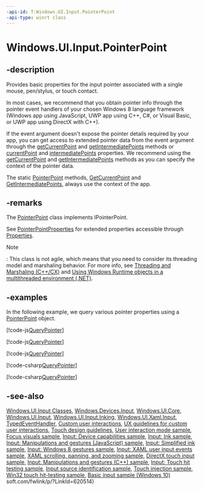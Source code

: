 ```yaml
---
-api-id: T:Windows.UI.Input.PointerPoint
-api-type: winrt class
---
```


<!-- Class syntax.
public class PointerPoint : Windows.UI.Input.IPointerPoint
-->

# Windows.UI.Input.PointerPoint

## -description
Provides basic properties for the input pointer associated with a single mouse, pen/stylus, or touch contact.

In most cases, we recommend that you obtain pointer info through the pointer event handlers of your chosen Windows 8 language framework (Windows app using JavaScript, UWP app using C++, C#, or Visual Basic, or UWP app using DirectX with C++).

If the event argument doesn't expose the pointer details required by your app, you can get access to extended pointer data from the event argument through the [getCurrentPoint](XREF:TODO:wwa.MSPointerEvent_getCurrentPoint) and [getIntermediatePoints](XREF:TODO:wwa.MSPointerEvent_getIntermediatePoints) methods or [currentPoint](XREF:TODO:wwa.MSPointerEvent_currentPoint) and [intermediatePoints](XREF:TODO:ie.MSPointerEvent_intermediatePoints) properties. We recommend using the [getCurrentPoint](XREF:TODO:wwa.MSPointerEvent_getCurrentPoint) and [getIntermediatePoints](XREF:TODO:wwa.MSPointerEvent_getIntermediatePoints) methods as you can specify the context of the pointer data.

The static [PointerPoint](pointerpoint.md) methods, [GetCurrentPoint](pointerpoint_getcurrentpoint.md) and [GetIntermediatePoints](pointerpoint_getintermediatepoints.md), always use the context of the app.

## -remarks
The [PointerPoint](pointerpoint.md) class implements IPointerPoint.

See [PointerPointProperties](pointerpointproperties.md) for extended properties accessible through [Properties](pointerpoint_properties.md).

> [!NOTE]
> : This class is not agile, which means that you need to consider its threading model and marshaling behavior. For more info, see [Threading and Marshaling (C++/CX)](http://go.microsoft.com/fwlink/p/?linkid=258275) and [Using Windows Runtime objects in a multithreaded environment (.NET)](http://go.microsoft.com/fwlink/p/?linkid=258277).

## -examples
In the following example, we query various pointer properties using a [PointerPoint](pointerpoint.md) object.



[!code-js[QueryPointer](../windows.ui.input/code/PointerInput_JS_DOM/js/js/default.js#SnippetQueryPointer)]

[!code-js[QueryPointer](../windows.ui.input/code/PointerInput_JS_DOM/js/js/default.js#SnippetQueryPointer)]

[!code-js[QueryPointer](../windows.ui.input/code/PointerInput_Universal.Shared/js/default.js#SnippetQueryPointer)]

[!code-csharp[QueryPointer](../windows.ui.input.inking/code/PointerInput/csharp/MainPage.xaml.cs#SnippetQueryPointer)]

[!code-csharp[QueryPointer](../windows.ui.input.inking/code/PointerInput_UWP/csharp/MainPage.xaml.cs#SnippetQueryPointer)]

## -see-also
[Windows.UI.Input Classes](windows_ui_input_classes.md), [Windows.Devices.Input](../windows.devices.input/windows_devices_input.md), [Windows.UI.Core](../windows.ui.core/windows_ui_core.md), [Windows.UI.Input](windows_ui_input.md), [Windows.UI.Input.Inking](../windows.ui.input.inking/windows_ui_input_inking.md), [Windows.UI.Xaml.Input](../windows.ui.xaml.input/windows_ui_xaml_input.md), [TypedEventHandler](../windows.foundation/typedeventhandler_2.md), [Custom user interactions](http://msdn.microsoft.com/library/9403c46c-60da-4c13-a381-6fbd069dd9ce), [UX guidelines for custom user interactions](http://msdn.microsoft.com/library/52f9607d-e2d0-44e4-9e1c-f856f7072a1e), [Touch design guidelines](http://msdn.microsoft.com/library/3250f729-4fdd-4ad4-b856-b8ba575c3375), [User interaction mode sample](http://go.microsoft.com/fwlink/p/?LinkID=619894), [Focus visuals sample](http://go.microsoft.com/fwlink/p/?LinkID=619895), [Input: Device capabilities sample](http://go.microsoft.com/fwlink/p/?linkid=231530), [Input: Ink sample](http://go.microsoft.com/fwlink/p/?linkid=231622), [Input: Manipulations and gestures (JavaScript) sample](http://go.microsoft.com/fwlink/p/?linkid=231638), [Input: Simplified ink  sample](http://go.microsoft.com/fwlink/p/?linkid=246570), [Input: Windows 8 gestures sample](http://go.microsoft.com/fwlink/p/?LinkId=264995), [Input: XAML user input events sample](http://go.microsoft.com/fwlink/p/?linkid=226855), [XAML scrolling, panning, and zooming sample](http://go.microsoft.com/fwlink/p/?linkid=251717), [DirectX touch input sample](http://go.microsoft.com/fwlink/p/?LinkID=231627), [Input: Manipulations and gestures (C++) sample](http://go.microsoft.com/fwlink/p/?linkid=231605), [Input: Touch hit testing sample](http://go.microsoft.com/fwlink/p/?linkid=231590), [Input source identification sample](http://go.microsoft.com/fwlink/p/?LinkID=267908), [Touch injection sample](http://go.microsoft.com/fwlink/p/?LinkID=267906), [Win32 touch hit-testing sample](http://go.microsoft.com/fwlink/p/?LinkID=267915), [Basic input sample (Windows 10)](http://go.microsoft.com/fwlink/p/?LinkId=620514)
soft.com/fwlink/p/?LinkId=620514)
